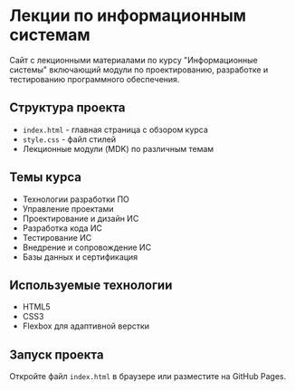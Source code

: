 # Лекции по информационным системам

Сайт с лекционными материалами по курсу "Информационные системы" включающий модули по проектированию, разработке и тестированию программного обеспечения.

## Структура проекта

- `index.html` - главная страница с обзором курса
- `style.css` - файл стилей
- Лекционные модули (MDK) по различным темам

## Темы курса

- Технологии разработки ПО
- Управление проектами
- Проектирование и дизайн ИС
- Разработка кода ИС
- Тестирование ИС
- Внедрение и сопровождение ИС
- Базы данных и сертификация

## Используемые технологии

- HTML5
- CSS3
- Flexbox для адаптивной верстки

## Запуск проекта

Откройте файл `index.html` в браузере или разместите на GitHub Pages.
